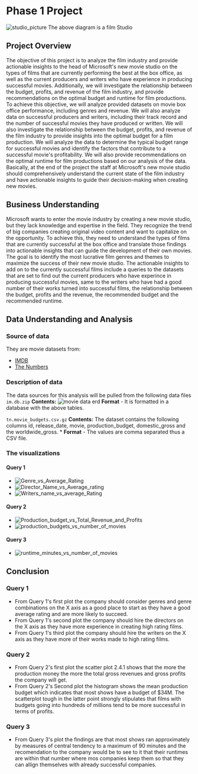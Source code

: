 # Phase 1 Project
![studio_picture](https://macksennettstudios.net/wp-content/uploads/2021/02/What-does-a-film-studio-do.jpg)
The above diagram is a film Studio
## Project Overview
The objective of this project is to analyze the film industry and provide actionable insights to the head of Microsoft's new movie studio on the types of films that are currently performing the best at the box office, as well as the current producers and writers who have experience in producing successful movies. Additionally, we will investigate the relationship between the budget, profits, and revenue of the film industry, and provide recommendations on the optimal budget and runtime for film productions.
To achieve this objective, we will analyze provided datasets on movie box office performance, including genres and revenue. We will also analyze data on successful producers and writers, including their track record and the number of successful movies they have produced or written.
We will also investigate the relationship between the budget, profits, and revenue of the film industry to provide insights into the optimal budget for a film production. We will analyze the data to determine the typical budget range for successful movies and identify the factors that contribute to a successful movie's profitability. We will also provide recommendations on the optimal runtime for film productions based on our analysis of the data.
Basically, at the end of the project the staff at Microsoft's new movie studio should comprehensively understand the current state of the film industry and have actionable insights to guide their decision-making when creating new movies.

## Business Understanding
Microsoft wants to enter the movie industry by creating a new movie studio, but they lack knowledge and expertise in the field. They recognize the trend of big companies creating original video content and want to capitalize on the opportunity. To achieve this, they need to understand the types of films that are currently successful at the box office and translate those findings into actionable insights that can guide the development of their own movies. The goal is to identify the most lucrative film genres and themes to maximize the success of their new movie studio. The actionable insights to add on to the currently successful films include a queries to the datasets that are set to find out the current producers who have experince in producing successful movies, same to the writers who have had a good number of their works turned into successful films, the relationship between the budget, profits and the revenue, the recommended budget and the recommended runtime.  
## Data Understanding and Analysis
### Source of data

They are movie datasets from:
   * [IMDB](https://www.imdb.com/)
   * [The Numbers](https://www.the-numbers.com/)
### Description of data
 The data sources for this analysis will be pulled from the following data files
`im.db.zip`
**Contents:**
   ![movie data erd](https://raw.githubusercontent.com/learn-co-curriculum/dsc-phase-1-project-v2-4/master/movie_data_erd.jpeg)
**Format** - It is formatted in a database with the above tables.
        
`tn.movie_budgets.csv.gz`
**Contents:**
The dataset contains the following columns id, release_date, movie, production_budget, domestic_gross and the worldwide_gross.
            * **Format** - The values are comma separated thus a CSV file.     

### The visualizations
#### Query 1  
* ![Genre_vs_Average_Rating](https://drive.google.com/file/d/1mQjPNo_zWWODpPaT2SyoiiXTvbNxgh2f/view?usp=sharing)
* ![Director_Name_vs_Average_rating](https://drive.google.com/file/d/15k_BSl37VmoZgxc6gFfvFmhHwYNU_AWM/view?usp=sharing)
* ![Writers_name_vs_average_Rating](https://drive.google.com/file/d/1Ea3TbQiAxidgY1LYsJNIlakMAE-2yMeT/view?usp=sharing)

#### Query 2
* ![Production_budget_vs_Total_Revenue_and_Profits](https://drive.google.com/file/d/1rRny2g_ClPmkz4uv3SqGMXx3tglgoZ3j/view?usp=sharing)
* ![production_budgets_vs_number_of_movies](https://drive.google.com/file/d/1ANO0mTFUEyI4iSC43y3bZyNXAR1cmE_C/view?usp=share_link)

#### Query 3
* ![runtime_minutes_vs_number_of_movies](https://drive.google.com/file/d/1oDlC-mu3UKT-IPNRzPcSUhEVPAA5sfnR/view?usp=sharing)

## Conclusion
### Query 1
* From Query 1's first plot the company should consider genres and genre combinations on the X axis as a good place to start as they have a good average rating and are more likely to succeed.
* From Query 1's second plot the company should hire the directors on the X axis as they have more experience in creating high rating films.
* From Query 1's third plot the company should hire the writers on the X axis as they have more of their works made to high rating films.

### Query 2 
* From Query 2's first plot the scatter plot 2.4.1 shows that the more the production money the more the total gross revenues and gross profits the company will get.
* From Query 2's Second plot the histogram shows the mean production budget which indicates that most shows have a budget of $34M. The scatterplot tough in the latter point strongly stipulates that films with budgets going into hundreds of millions tend to be more successful in terms of profits.

### Query 3 
* From Query 3's plot the findings are that most shows ran approximately by measures of central tendency to a maximum of 90 minutes and the recomendation to the company would be to see to it that their runtimes are within that number where mos companies keep them so that they can allign themselves with already successful companies.